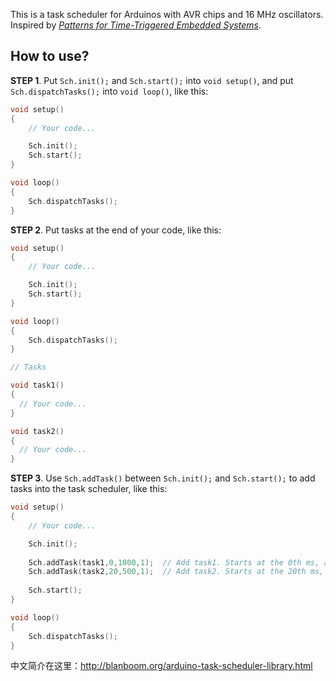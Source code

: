 This is a task scheduler for Arduinos with AVR chips and 16 MHz oscillators. Inspired by *[Patterns for Time-Triggered Embedded Systems](http://books.google.com/books?vid=ISBN0201331381&redir_esc=y&hl=zh-CN&sourceid=cndr)*.

## How to use?

**STEP 1**. Put ```Sch.init();``` and ```Sch.start();``` into ```void setup()```, and put ```Sch.dispatchTasks();``` into ```void loop()```, like this:

```C
void setup()
{
    // Your code...

    Sch.init();
    Sch.start();
}

void loop()
{
    Sch.dispatchTasks();
}
```

**STEP 2**. Put tasks at the end of your code, like this:
```C
void setup()
{
    // Your code...

    Sch.init();
    Sch.start();
}

void loop()
{
    Sch.dispatchTasks();
}

// Tasks

void task1()
{
  // Your code...
}

void task2()
{
  // Your code...
}
```

**STEP 3**. Use ```Sch.addTask()``` between ```Sch.init();``` and ```Sch.start();``` to add tasks into the task scheduler, like this:

```C
void setup()
{
    // Your code...

    Sch.init();
    
    Sch.addTask(task1,0,1000,1);  // Add task1. Starts at the 0th ms, and runs every 1000 ms
    Sch.addTask(task2,20,500,1);  // Add task2. Starts at the 20th ms, and runs every 500 ms
    
    Sch.start();
}

void loop()
{
    Sch.dispatchTasks();
}
```
中文简介在这里：http://blanboom.org/arduino-task-scheduler-library.html
